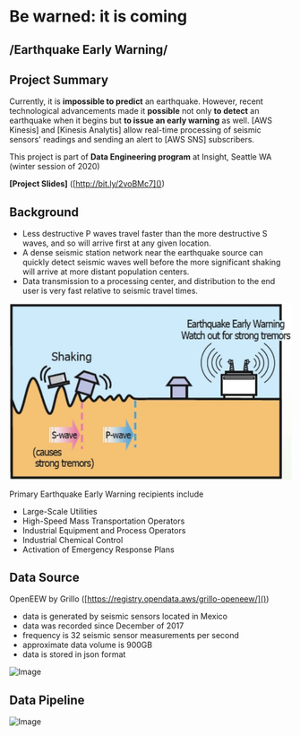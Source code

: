 # Be warned: it is coming
## __/Earthquake Early Warning/__

## Project Summary
Currently, it is **impossible to predict** an earthquake. However, recent technological advancements made it **possible** not only **to detect** an earthquake when it begins but **to issue an early warning** as well.
[AWS Kinesis] and [Kinesis Analytis] allow real-time processing of seismic sensors' readings and sending an alert to [AWS SNS] subscribers.  

This project is part of **Data Engineering program** at Insight, Seattle WA (winter session of 2020)

**[Project Slides]** ([http://bit.ly/2voBMc7]())


## Background

- Less destructive P waves travel faster than the more destructive S waves, and so will arrive first at any given location.
- A dense seismic station network near the earthquake source can quickly detect seismic waves well before the more significant shaking will arrive at more distant population centers.
- Data transmission to a processing center, and distribution to the end user is very fast relative to seismic travel times.

![Image](waves.jpg)

Primary Earthquake Early Warning recipients include
- Large-Scale Utilities 
- High-Speed Mass Transportation Operators
- Industrial Equipment and Process Operators
- Industrial Chemical Control 
- Activation of Emergency Response Plans

## Data Source

OpenEEW by Grillo ([https://registry.opendata.aws/grillo-openeew/]())

- data is generated by seismic sensors located in Mexico 
- data was recorded since December of 2017
- frequency is 32 seismic sensor measurements per second  
- approximate data volume is 900GB
- data is stored in json format

![Image](data_schema.png)

## Data Pipeline

![Image](data_pipeline.png)
